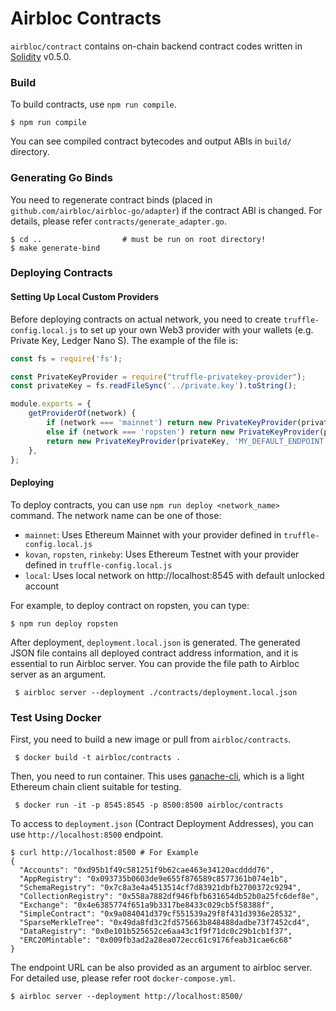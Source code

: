 Airbloc Contracts
=================
`airbloc/contract` contains on-chain backend contract codes
written in [Solidity](https://solidity.readthedocs.io) v0.5.0.

### Build

To build contracts, use `npm run compile`.

```
$ npm run compile
```

You can see compiled contract bytecodes and output ABIs in `build/` directory.

### Generating Go Binds

You need to regenerate contract binds (placed in `github.com/airbloc/airbloc-go/adapter`) if the contract ABI is changed.
For details, please refer `contracts/generate_adapter.go`.

```
$ cd ..                  # must be run on root directory!
$ make generate-bind
```


### Deploying Contracts

#### Setting Up Local Custom Providers

Before deploying contracts on actual network, you need to create `truffle-config.local.js` to set up your own Web3 provider with your wallets
(e.g. Private Key, Ledger Nano S). The example of the file is:

```js
const fs = require('fs');

const PrivateKeyProvider = require("truffle-privatekey-provider");
const privateKey = fs.readFileSync('../private.key').toString();

module.exports = {
    getProviderOf(network) {
        if (network === 'mainnet') return new PrivateKeyProvider(privateKey, 'https://mainnet.infura.io/v3/SOME_API_KEY');
        else if (network === 'ropsten') return new PrivateKeyProvider(privateKey, 'https://ropsten.infura.io/v3/SOME_API_KEY');
        return new PrivateKeyProvider(privateKey, 'MY_DEFAULT_ENDPOINT');
    },
};
```

#### Deploying

To deploy contracts, you can use `npm run deploy <network_name>` command. The network name can be one of those:

* `mainnet`: Uses Ethereum Mainnet with your provider defined in `truffle-config.local.js`
* `kovan`, `ropsten`, `rinkeby`: Uses Ethereum Testnet with your provider defined in `truffle-config.local.js`
* `local`: Uses local network on http://localhost:8545 with default unlocked account

For example, to deploy contract on ropsten, you can type:

```
$ npm run deploy ropsten
```

After deployment, `deployment.local.json` is generated. The generated JSON file contains all deployed contract address
information, and it is essential to run Airbloc server. You can provide the file path to Airbloc server as an argument.

```
 $ airbloc server --deployment ./contracts/deployment.local.json
```

### Test Using Docker

First, you need to build a new image or pull from `airbloc/contracts`.

```
 $ docker build -t airbloc/contracts .
```

Then, you need to run container. This uses [ganache-cli](https://truffleframework.com/ganache), which is a light Ethereum chain client suitable for testing.

```
 $ docker run -it -p 8545:8545 -p 8500:8500 airbloc/contracts
```

To access to `deployment.json` (Contract Deployment Addresses), you can use `http://localhost:8500` endpoint.

```
$ curl http://localhost:8500 # For Example
{
  "Accounts": "0xd95b1f49c581251f9b62cae463e34120acdddd76",
  "AppRegistry": "0x093735b0603de9e655f876589c8577361b074e1b",
  "SchemaRegistry": "0x7c8a3e4a4513514cf7d83921dbfb2700372c9294",
  "CollectionRegistry": "0x558a7882df946fbfb631654db52b0a25fc6def8e",
  "Exchange": "0x4e6385774f651a9b3317be8433c029cb5f58388f",
  "SimpleContract": "0x9a084041d379cf551539a29f8f431d3936e28532",
  "SparseMerkleTree": "0x49da8fd3c2fd575663b848488dadbe73f7452cd4",
  "DataRegistry": "0x0e101b525652ce6aa43c1f9f71dc0c29b1cb1f37",
  "ERC20Mintable": "0x009fb3ad2a28ea072ecc61c9176feab31cae6c68"
}
```

The endpoint URL can be also provided as an argument to airbloc server.
For detailed use, please refer root `docker-compose.yml`.

```
$ airbloc server --deployment http://localhost:8500/
```
